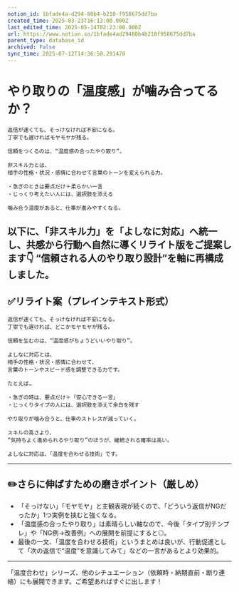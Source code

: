 ```yaml
---
notion_id: 1bfade4a-d294-80b4-b210-f958675dd7ba
created_time: 2025-03-23T16:13:00.000Z
last_edited_time: 2025-05-14T02:23:00.000Z
url: https://www.notion.so/1bfade4ad29480b4b210f958675dd7ba
parent_type: database_id
archived: False
sync_time: 2025-07-12T14:36:50.291478
---
```


# やり取りの「温度感」が噛み合ってるか？

```plain text
返信が速くても、そっけなければ不安になる。
丁寧でも遅ければモヤモヤが残る。

信頼をつくるのは、“温度感の合ったやり取り”。

非スキル力とは、
相手の性格・状況・感情に合わせて言葉のトーンを変えられる力。

・急ぎのときは要点だけ＋柔らかい一言
・じっくり考えたい人には、選択肢を添える

噛み合う温度があると、仕事が進みやすくなる。
```
以下に、「非スキル力」を「よしなに対応」へ統一し、共感から行動へ自然に導くリライト版をご提案します👇
“信頼される人のやり取り設計”を軸に再構成しました。
---
## ✅リライト案（プレインテキスト形式）
```plain text
返信が速くても、そっけなければ不安になる。
丁寧でも遅ければ、どこかモヤモヤが残る。

信頼を生むのは、“温度感がちょうどいいやり取り”。

よしなに対応とは、
相手の性格・状況・感情に合わせて、
言葉のトーンやスピード感を調整できる力です。

たとえば…

・急ぎの時は、要点だけ＋「安心できる一言」
・じっくりタイプの人には、選択肢を添えて余白を残す

やり取りが噛み合うと、仕事のストレスが減っていく。

スキルの高さより、
“気持ちよく進められるやり取り”のほうが、継続される確率は高い。

よしなに対応は、「温度を合わせる技術」です。

```
---
## ✏️さらに伸ばすための磨きポイント（厳しめ）
- 「そっけない」「モヤモヤ」と主観表現が続くので、「どういう返信がNGだったか」1つ実例を挟むと強くなる。
- 「温度感の合ったやり取り」は素晴らしい軸なので、今後「タイプ別テンプレ」や「NG例→改善例」への展開を前提にすると◎。
- 最後の一文、「温度を合わせる技術」というまとめは良いが、行動促進として「次の返信で“温度”を意識してみて」などの一言があるとより効果的。
---
「温度合わせ」シリーズ、他のシチュエーション（依頼時・納期直前・断り連絡）にも展開できます。ご希望あればすぐに出します！